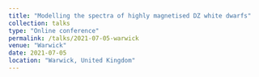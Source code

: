 ```yaml
---
title: "Modelling the spectra of highly magnetised DZ white dwarfs"
collection: talks
type: "Online conference"
permalink: /talks/2021-07-05-warwick
venue: "Warwick"
date: 2021-07-05
location: "Warwick, United Kingdom"
---
```

